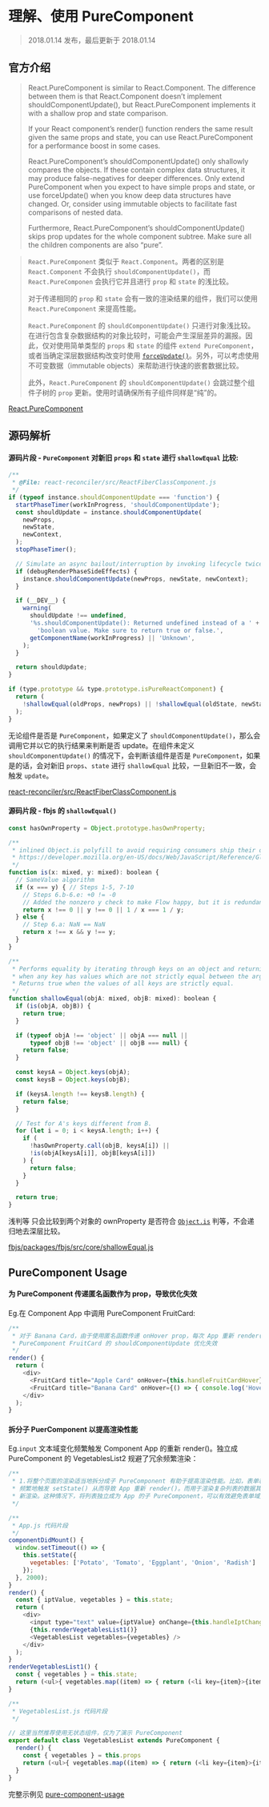 理解、使用 PureComponent
===
> 2018.01.14 发布，最后更新于 2018.01.14

## 官方介绍

> React.PureComponent is similar to React.Component. The difference between them is that React.Component doesn’t implement shouldComponentUpdate(), but React.PureComponent implements it with a shallow prop and state comparison.
>
> If your React component’s render() function renders the same result given the same props and state, you can use React.PureComponent for a performance boost in some cases.
>
> React.PureComponent’s shouldComponentUpdate() only shallowly compares the objects. If these contain complex data structures, it may produce false-negatives for deeper differences. Only extend PureComponent when you expect to have simple props and state, or use forceUpdate() when you know deep data structures have changed. Or, consider using immutable objects to facilitate fast comparisons of nested data.
>
> Furthermore, React.PureComponent’s shouldComponentUpdate() skips prop updates for the whole component subtree. Make sure all the children components are also “pure”.

> `React.PureComponent` 类似于 `React.Component`。两者的区别是 `React.Component` 不会执行 `shouldComponentUpdate()`，而 `React.PureComponen` 会执行它并且进行 `prop` 和 `state` 的浅比较。
>
> 对于传递相同的 `prop` 和 `state` 会有一致的渲染结果的组件，我们可以使用 `React.PureComponent` 来提高性能。
>
> `React.PureComponent` 的 `shouldComponentUpdate()` 只进行对象浅比较。在进行包含复杂数据结构的对象比较时，可能会产生深层差异的漏报。因此，仅对使用简单类型的 `props` 和 `state` 的组件 `extend PureComponent`，或者当确定深层数据结构改变时使用 [`forceUpdate()`](https://reactjs.org/docs/react-component.html#forceupdate)。另外，可以考虑使用不可变数据（immutable objects）来帮助进行快速的嵌套数据比较。
>
> 此外，`React.PureComponent` 的 `shouldComponentUpdate()` 会跳过整个组件子树的 `prop` 更新。使用时请确保所有子组件同样是“纯”的。

[React.PureComponent](https://reactjs.org/docs/react-api.html#reactpurecomponent)

## 源码解析

#### 源码片段 - `PureComponent` 对新旧 `props` 和 `state` 进行 `shallowEqual` 比较:

```js
/**
 * @File: react-reconciler/src/ReactFiberClassComponent.js
 */
if (typeof instance.shouldComponentUpdate === 'function') {
  startPhaseTimer(workInProgress, 'shouldComponentUpdate');
  const shouldUpdate = instance.shouldComponentUpdate(
    newProps,
    newState,
    newContext,
  );
  stopPhaseTimer();

  // Simulate an async bailout/interruption by invoking lifecycle twice.
  if (debugRenderPhaseSideEffects) {
    instance.shouldComponentUpdate(newProps, newState, newContext);
  }

  if (__DEV__) {
    warning(
      shouldUpdate !== undefined,
      '%s.shouldComponentUpdate(): Returned undefined instead of a ' +
        'boolean value. Make sure to return true or false.',
      getComponentName(workInProgress) || 'Unknown',
    );
  }

  return shouldUpdate;
}

if (type.prototype && type.prototype.isPureReactComponent) {
  return (
    !shallowEqual(oldProps, newProps) || !shallowEqual(oldState, newState)
  );
}
```

无论组件是否是 `PureComponent`，如果定义了 `shouldComponentUpdate()`，那么会调用它并以它的执行结果来判断是否 update。在组件未定义 `shouldComponentUpdate()` 的情况下，会判断该组件是否是 `PureComponent`，如果是的话，会对新旧 `props`、`state` 进行 `shallowEqual` 比较，一旦新旧不一致，会触发 `update`。

[react-reconciler/src/ReactFiberClassComponent.js](https://github.com/facebook/react/blob/master/packages/react-reconciler/src/ReactFiberClassComponent.js#L202)

#### 源码片段 - fbjs 的 `shallowEqual()`

```js
const hasOwnProperty = Object.prototype.hasOwnProperty;

/**
 * inlined Object.is polyfill to avoid requiring consumers ship their own
 * https://developer.mozilla.org/en-US/docs/Web/JavaScript/Reference/Global_Objects/Object/is
 */
function is(x: mixed, y: mixed): boolean {
  // SameValue algorithm
  if (x === y) { // Steps 1-5, 7-10
    // Steps 6.b-6.e: +0 != -0
    // Added the nonzero y check to make Flow happy, but it is redundant
    return x !== 0 || y !== 0 || 1 / x === 1 / y;
  } else {
    // Step 6.a: NaN == NaN
    return x !== x && y !== y;
  }
}

/**
 * Performs equality by iterating through keys on an object and returning false
 * when any key has values which are not strictly equal between the arguments.
 * Returns true when the values of all keys are strictly equal.
 */
function shallowEqual(objA: mixed, objB: mixed): boolean {
  if (is(objA, objB)) {
    return true;
  }

  if (typeof objA !== 'object' || objA === null ||
      typeof objB !== 'object' || objB === null) {
    return false;
  }

  const keysA = Object.keys(objA);
  const keysB = Object.keys(objB);

  if (keysA.length !== keysB.length) {
    return false;
  }

  // Test for A's keys different from B.
  for (let i = 0; i < keysA.length; i++) {
    if (
      !hasOwnProperty.call(objB, keysA[i]) ||
      !is(objA[keysA[i]], objB[keysA[i]])
    ) {
      return false;
    }
  }

  return true;
}
```

浅判等 只会比较到两个对象的 ownProperty 是否符合 [`Object.is`](https://developer.mozilla.org/zh-CN/docs/Web/JavaScript/Reference/Global_Objects/Object/is) 判等，不会递归地去深层比较。

[fbjs/packages/fbjs/src/core/shallowEqual.js](https://github.com/facebook/fbjs/blob/c69904a511b900266935168223063dd8772dfc40/packages/fbjs/src/core/shallowEqual.js#L39)

## PureComponent Usage

#### 为 PureComponent 传递匿名函数作为 prop，导致优化失效

Eg.在 Component App 中调用 PureComponent FruitCard:

```js
/**
 * 对于 Banana Card，由于使用匿名函数传递 onHover prop，每次 App 重新 render() 时都会创建一个新的函数，导致
 * PureComponent FruitCard 的 shouldComponentUpdate 优化失效
 */
render() {
  return (
    <div>
      <FruitCard title="Apple Card" onHover={this.handleFruitCardHover} />
      <FruitCard title="Banana Card" onHover={() => { console.log('Hover =>') }} />
    </div>
  );
}
```

#### 拆分子 PuerComponent 以提高渲染性能

Eg.`input` 文本域变化频繁触发 Component App 的重新 render()。独立成 PureComponent 的 VegetablesList2 规避了冗余频繁渲染：

```js
/**
 * 1.将整个页面的渲染适当地拆分成子 PureComponent 有助于提高渲染性能。比如，表单和复杂列表在同一个 render() 中，表单域的输入字段改变会
 * 频繁地触发 setState() 从而导致 App 重新 render()。而用于渲染复杂列表的数据其实并没有变化，但由于重新触发 render()，列表还是会重
 * 新渲染。这种情况下，将列表独立成为 App 的子 PureComponent，可以有效避免表单域变化时列表的重新渲染，大大提高了渲染性能。
 */

/**
 * App.js 代码片段
 */
componentDidMount() {
  window.setTimeout(() => {
    this.setState({
      vegetables: ['Potato', 'Tomato', 'Eggplant', 'Onion', 'Radish']
    });
  }, 2000);
}
render() {
  const { iptValue, vegetables } = this.state;
  return (
    <div>
      <input type="text" value={iptValue} onChange={this.handleIptChange} />
      {this.renderVegetablesList1()}
      <VegetablesList vegetables={vegetables} />
    </div>
  );
}
renderVegetablesList1() {
  const { vegetables } = this.state;
  return (<ul>{ vegetables.map((item) => { return (<li key={item}>{item}</li>); }) }</ul>);
}

/**
 * VegetablesList.js 代码片段
 */

// 这里当然推荐使用无状态组件，仅为了演示 PureComponent
export default class VegetablesList extends PureComponent {
  render() {
    const { vegetables } = this.props
    return (<ul>{ vegetables.map((item) => { return (<li key={item}>{item}</li>); }) }</ul>);
  }
}
```

完整示例见 [pure-component-usage](https://github.com/AnHongpeng/blog/tree/master/codes/05-pure-component-usage)
